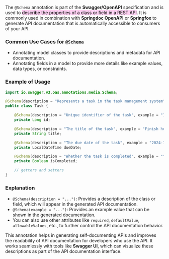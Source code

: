 
The `@Schema` annotation is part of the **Swagger/OpenAPI** specification and is used to <mark style="background: #FFB8EBA6;">describe the properties of a class or field in a REST API</mark>. It is commonly used in combination with **Springdoc OpenAPI** or **Springfox** to generate API documentation that is automatically accessible to consumers of your API.

### Common Use Cases for `@Schema`

- Annotating model classes to provide descriptions and metadata for API documentation.
- Annotating fields in a model to provide more details like example values, data types, or constraints.

### Example of Usage

```java
import io.swagger.v3.oas.annotations.media.Schema;

@Schema(description = "Represents a task in the task management system")
public class Task {

    @Schema(description = "Unique identifier of the task", example = "1")
    private Long id;

    @Schema(description = "The title of the task", example = "Finish homework")
    private String title;

    @Schema(description = "The due date of the task", example = "2024-10-01T10:00:00")
    private LocalDateTime dueDate;

    @Schema(description = "Whether the task is completed", example = "false")
    private Boolean isCompleted;

    // getters and setters
}
```

### Explanation

- `@Schema(description = "...")`: Provides a description of the class or field, which will appear in the generated API documentation.
- `@Schema(example = "...")`: Provides an example value that can be shown in the generated documentation.
- You can also use other attributes like `required`, `defaultValue`, `allowableValues`, etc., to further control the API documentation behavior.

This annotation helps in generating self-documenting APIs and improves the readability of API documentation for developers who use the API. It works seamlessly with tools like **Swagger UI**, which can visualize these descriptions as part of the API documentation interface.